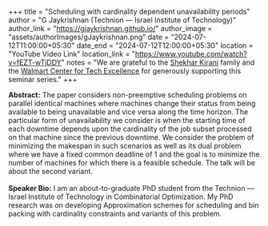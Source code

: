+++
title = "Scheduling with cardinality dependent unavailability periods"
author = "G Jaykrishnan (Technion — Israel Institute of Technology)"
author_link = "https://gjaykrishnan.github.io/"
author_image = "assets/authorImages/gJaykrishnan.png"
date = "2024-07-12T11:00:00+05:30"
date_end = "2024-07-12T12:00:00+05:30"
location = "YouTube Video Link"
location_link = "https://www.youtube.com/watch?v=fEZT-wTjDDY"
notes = "We are grateful to the <a href = "https://www.accel.com/people/shekhar-kirani" target= "_blank">Shekhar Kirani</a> family and the <a href = "https://www.csa.iisc.ac.in/cfe-walmart/" target= "_blank">Walmart Center for Tech Excellence</a> for generously supporting this seminar series."
+++

<b>Abstract:</b>
The paper considers non-preemptive scheduling problems on parallel identical machines where machines change their 
status from being available to being unavailable and vice versa along the time horizon. The particular form of 
unavailability we consider is when the starting time of each downtime depends upon the cardinality of the job subset 
processed on that machine since the previous downtime. We consider the problem of minimizing the makespan in such 
scenarios as well as its dual problem where we have a fixed common deadline of 1 and the goal is to minimize the 
number of machines for which there is a feasible schedule. The talk will be about the second variant.
<br><br>
<b>Speaker Bio:</b>
I am an about-to-graduate PhD student from the Technion — Israel Institute of Technology in Combinatorial 
Optimization. My PhD research was on developing Approximation schemes for scheduling and bin packing with 
cardinality constraints and variants of this problem.
